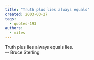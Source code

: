 ```yaml
---
title: "Truth plus lies always equals"
created: 2003-03-27
tags: 
  - quotes-193
authors: 
  - miles
---
```


Truth plus lies always equals lies.  
\-- Bruce Sterling
